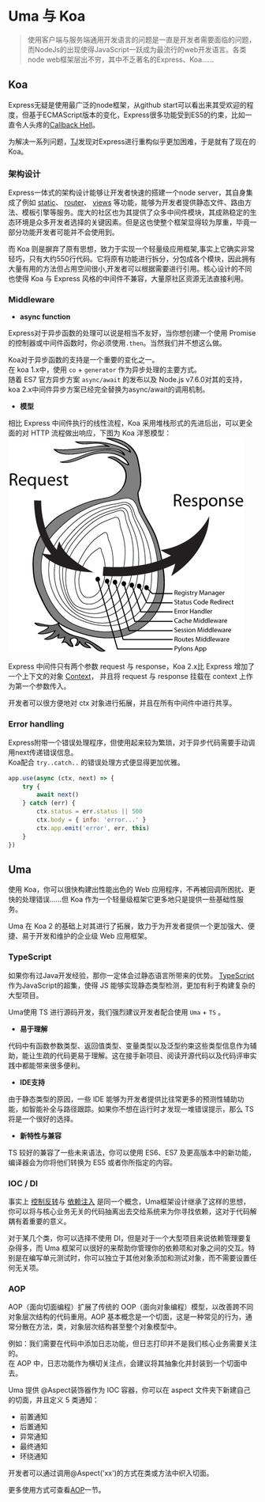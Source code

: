 # Uma 与 Koa

> 使用客户端与服务端通用开发语言的问题是一直是开发者需要面临的问题，而NodeJs的出现使得JavaScript一跃成为最流行的web开发语言。各类node web框架层出不穷，其中不乏著名的Express、Koa......

## Koa

Express无疑是使用最广泛的node框架，从github start可以看出来其受欢迎的程度，但基于ECMAScript版本的变化，Express很多功能受到ES5的约束，比如一直令人头疼的[Callback Hell](http://callbackhell.com/)。

为解决一系列问题，[TJ](https://github.com/tj)发现对Express进行重构似乎更加困难，于是就有了现在的Koa。

### 架构设计

Express一体式的架构设计能够让开发者快速的搭建一个node server，其自身集成了例如
[static](https://expressjs.com/en/starter/static-files.html)、
[router](https://expressjs.com/en/guide/routing.html)、
[views](https://expressjs.com/en/guide/using-template-engines.html)
等功能，能够为开发者提供静态文件、路由方法、模板引擎等服务。庞大的社区也为其提供了众多中间件模块，其成熟稳定的生态环境是众多开发者选择的关键因素。但是这也使整个框架显得较为厚重，毕竟一部分功能开发者可能并不会使用到。

而 Koa 则是摒弃了原有思想，致力于实现一个轻量级应用框架,事实上它确实非常轻巧，只有大约550行代码。它将原有功能进行拆分，分包成各个模块，因此拥有大量有用的方法但占用空间很小,开发者可以根据需要进行引用。核心设计的不同也使得 Koa 与 Express 风格的中间件不兼容，大量原社区资源无法直接利用。

### Middleware

- **async function**

Express对于异步函数的处理可以说是相当不友好，当你想创建一个使用 Promise 的控制器或中间件函数时，你必须使用`.then`。当然我们并不想这么做。  

Koa对于异步函数的支持是一个重要的变化之一。  
在 koa 1.x中，使用 `co` + `generator` 作为异步处理的主要方式。  
随着 ES7 官方异步方案 `async/await` 的发布以及 Node.js v7.6.0对其的支持，koa 2.x中间件异步方案已经完全替换为async/await的调用机制。

- **模型**  

相比 Express 中间件执行的线性流程，Koa 采用堆栈形式的先进后出，可以更全面的对 HTTP 流程做出响应，下图为 Koa 洋葱模型：  
![Koa onion](../assets/images/KoaOnion.png)  

Express 中间件只有两个参数 request 与 response，Koa 2.x比 Express 增加了一个上下文的对象
[Context](https://github.com/koajs/koa/blob/master/docs/api/context.md)，
并且将 request 与 response 挂载在 context 上作为第一个参数传入。

开发者可以很方便地对 ctx 对象进行拓展，并且在所有中间件中进行共享。

### Error handling

Express附带一个错误处理程序，但使用起来较为繁琐，对于异步代码需要手动调用next传递错误信息。  
Koa配合 `try..catch..` 的错误处理方式便显得更加优雅。  

```js
app.use(async (ctx, next) => {
    try {
        await next()
    } catch (err) {
        ctx.status = err.status || 500
        ctx.body = { info: 'error...' }
        ctx.app.emit('error', err, this)
    }
})
```

## Uma

使用 Koa，你可以很快构建出性能出色的 Web 应用程序，不再被回调所困扰、更快的处理错误......但 Koa 作为一个轻量级框架它更多地只是提供一些基础性服务。

Uma 在 Koa 2 的基础上对其进行了拓展，致力于为开发者提供一个更加强大、便捷、易于开发和维护的企业级 Web 应用框架。

### TypeScript

如果你有过Java开发经验，那你一定体会过静态语言所带来的优势。
[TypeScript](https://www.typescriptlang.org/)
作为JavaScript的超集，使得 JS 能够实现静态类型检测，更加有利于构建复杂的大型项目。

Uma使用 TS 进行源码开发，我们强烈建议开发者配合使用 `Uma` + `TS` 。

- **易于理解**  

代码中有函数参数类型、返回值类型、变量类型以及泛型约束这些类型信息作为辅助，能让生疏的代码更易于理解。这在接手新项目、阅读开源代码以及代码评审实践中都能带来很多便利。

- **IDE支持**

由于静态类型的原因，一些 IDE 能够为开发者提供比往常更多的预测性辅助功能，如智能补全与路径跟踪。如果你不想在运行时才发现一堆错误提示，那么 TS 将是一个很好的选择。

- **新特性与兼容**

TS 较好的兼容了一些未来语法，你可以使用 ES6、ES7 及更高版本中的新功能，编译器会为你将他们转换为 ES5 或者你所指定的内容。

### IOC / DI

事实上
[控制反转](https://www.tutorialsteacher.com/ioc/inversion-of-control)与
[依赖注入](https://www.tutorialsteacher.com/ioc/dependency-injection)
是同一个概念，Uma框架设计继承了这样的思想，你可以将与核心业务无关的代码抽离出去交给系统来为你寻找依赖，这对于代码解耦有着重要的意义。

对于某几个类，你可以选择不使用 DI，但是对于一个大型项目来说依赖管理要复杂得多，而 Uma 框架可以很好的来帮助你管理你的依赖项和对象之间的交互。特别是在编写单元测试时，你可以独立于其他对象添加和测试对象，而不需要设置任何无关项。

### AOP

AOP（面向切面编程）扩展了传统的 OOP（面向对象编程）模型，以改善跨不同对象层次结构的代码重用。AOP 基本概念是一个切面，这是一种常见的行为，通常分散在方法，类，对象层次结构甚至整个对象模型中。

例如：我们需要在代码中添加日志功能，但日志打印并不是我们核心业务需要关注的。  
在 AOP 中，日志功能作为横切关注点，会建议将其抽象化并封装到一个切面中去。

Uma 提供 @Aspect装饰器作为 IOC 容器，你可以在 aspect 文件夹下新建自己的切面，并且定义 5 类通知：

- 前置通知
- 后置通知
- 异常通知
- 最终通知
- 环绕通知

开发者可以通过调用@Aspect('xx')的方式在类或方法中织入切面。

更多使用方式可查看[AOP](../基础功能/AOP.md)一节。
